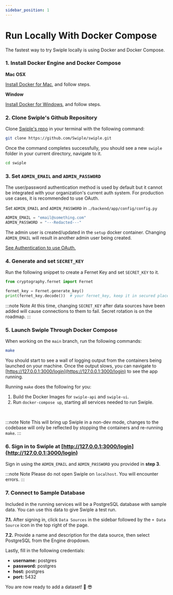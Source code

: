 ```yaml
---
sidebar_position: 1
---
```


# Run Locally With Docker Compose

The fastest way to try Swiple locally is using Docker and Docker Compose.

### 1. Install Docker Engine and Docker Compose
**Mac OSX**

[Install Docker for Mac](https://docs.docker.com/desktop/mac/install/), and follow steps.


**Window**

[Install Docker for Windows](https://docs.docker.com/desktop/windows/install/), and follow steps.

### 2. Clone Swiple's Github Repository 
Clone [Swiple's repo](https://github.com/Swiple/swiple.git) in your terminal with the following command:

```bash
git clone https://github.com/Swiple/swiple.git
```
Once the command completes successfully, you should see a new `swiple` folder in your current directory, navigate to it.

```bash
cd swiple
```

### 3. Set `ADMIN_EMAIL` and `ADMIN_PASSWORD`

The user/password authentication method is used by default but it cannot be integrated with your organization's current auth system. For production use cases, it is recommended to use OAuth. 

Set `ADMIN_EMAIL` and `ADMIN_PASSWORD` in `./backend/app/config/config.py`

```python
ADMIN_EMAIL = "email@something.com"
ADMIN_PASSWORD = "---Redacted---"
```

The admin user is created/updated in the `setup` docker container. Changing `ADMIN_EMAIL` will result in another admin user being created.

[See Authentication to use OAuth.](../configuration/authentication.md)

### 4. Generate and set `SECRET_KEY`

Run the following snippet to create a Fernet Key and set `SECRET_KEY` to it.
```python
from cryptography.fernet import Fernet

fernet_key = Fernet.generate_key()
print(fernet_key.decode())  # your fernet_key, keep it in secured place!
```

:::note Note
At this time, changing `SECRET_KEY` after data sources have been added will cause connections to them to fail. Secret rotation is on the roadmap.
:::

### 5. Launch Swiple Through Docker Compose

When working on the `main` branch, run the following commands:

```bash
make
```
You should start to see a wall of logging output from the containers being launched on your machine. Once the output slows, you can navigate to [https://127.0.0.1:3000/login](https://127.0.0.1:3000/login) to see the app running.

Running `make` does the following for you:
1. Build the Docker Images for `swiple-api` and `swiple-ui`.
2. Run `docker-compose up`, starting all services needed to run Swiple.

<br/>

:::note Note
This will bring up Swiple in a non-dev mode, changes to the codebase will only be reflected by stopping the containers and re-running `make`.
:::


### 6. Sign in to Swiple at [http://127.0.0.1:3000/login](http://127.0.0.1:3000/login)
Sign in using the `ADMIN_EMAIL` and `ADMIN_PASSWORD` you provided in **step 3**.

:::note Note
Please do not open Swiple on `localhost`. You will encounter errors.
:::

### 7. Connect to Sample Database

Included in the running services will be a PostgreSQL database with sample data. You can use this data to give Swiple a test run.

**7.1.** After signing in, click `Data Sources` in the sidebar followed by the `+ Data Source` icon in the top right of the page.

**7.2.** Provide a name and description for the data source, then select PostgreSQL from the Engine dropdown.

Lastly, fill in the following credentials:
- **username:** postgres
- **password:** postgres
- **host:** postgres
- **port:** 5432

You are now ready to add a dataset! 👏 😎